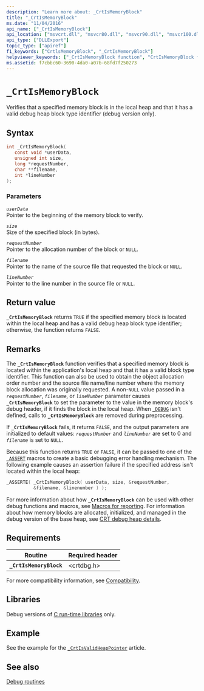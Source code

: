 ```yaml
---
description: "Learn more about: _CrtIsMemoryBlock"
title: "_CrtIsMemoryBlock"
ms.date: "11/04/2016"
api_name: ["_CrtIsMemoryBlock"]
api_location: ["msvcrt.dll", "msvcr80.dll", "msvcr90.dll", "msvcr100.dll", "msvcr100_clr0400.dll", "msvcr110.dll", "msvcr110_clr0400.dll", "msvcr120.dll", "msvcr120_clr0400.dll", "ucrtbase.dll"]
api_type: ["DLLExport"]
topic_type: ["apiref"]
f1_keywords: ["CrtlsMemoryBlock", "_CrtIsMemoryBlock"]
helpviewer_keywords: ["_CrtIsMemoryBlock function", "CrtIsMemoryBlock function"]
ms.assetid: f7cbbc60-3690-4da0-a07b-68fd7f250273
---
```

# `_CrtIsMemoryBlock`

Verifies that a specified memory block is in the local heap and that it has a valid debug heap block type identifier (debug version only).

## Syntax

```C
int _CrtIsMemoryBlock(
   const void *userData,
   unsigned int size,
   long *requestNumber,
   char **filename,
   int *lineNumber
);
```

### Parameters

*`userData`*\
Pointer to the beginning of the memory block to verify.

*`size`*\
Size of the specified block (in bytes).

*`requestNumber`*\
Pointer to the allocation number of the block or `NULL`.

*`filename`*\
Pointer to the name of the source file that requested the block or `NULL`.

*`lineNumber`*\
Pointer to the line number in the source file or `NULL`.

## Return value

**`_CrtIsMemoryBlock`** returns `TRUE` if the specified memory block is located within the local heap and has a valid debug heap block type identifier; otherwise, the function returns `FALSE`.

## Remarks

The **`_CrtIsMemoryBlock`** function verifies that a specified memory block is located within the application's local heap and that it has a valid block type identifier. This function can also be used to obtain the object allocation order number and the source file name/line number where the memory block allocation was originally requested. A non-`NULL` value passed in a *`requestNumber`*, *`filename`*, or *`lineNumber`* parameter causes **`_CrtIsMemoryBlock`** to set the parameter to the value in the memory block's debug header, if it finds the block in the local heap. When [`_DEBUG`](../debug.md) isn't defined, calls to **`_CrtIsMemoryBlock`** are removed during preprocessing.

If **`_CrtIsMemoryBlock`** fails, it returns `FALSE`, and the output parameters are initialized to default values: *`requestNumber`* and *`lineNumber`* are set to 0 and *`filename`* is set to `NULL`.

Because this function returns `TRUE` or `FALSE`, it can be passed to one of the [`_ASSERT`](assert-asserte-assert-expr-macros.md) macros to create a basic debugging error handling mechanism. The following example causes an assertion failure if the specified address isn't located within the local heap:

```C
_ASSERTE( _CrtIsMemoryBlock( userData, size, &requestNumber,
          &filename, &linenumber ) );
```

For more information about how **`_CrtIsMemoryBlock`** can be used with other debug functions and macros, see [Macros for reporting](/visualstudio/debugger/macros-for-reporting). For information about how memory blocks are allocated, initialized, and managed in the debug version of the base heap, see [CRT debug heap details](/visualstudio/debugger/crt-debug-heap-details).

## Requirements

|Routine|Required header|
|-------------|---------------------|
|**`_CrtIsMemoryBlock`**|\<crtdbg.h>|

For more compatibility information, see [Compatibility](../compatibility.md).

## Libraries

Debug versions of [C run-time libraries](../crt-library-features.md) only.

## Example

See the example for the [`_CrtIsValidHeapPointer`](crtisvalidheappointer.md) article.

## See also

[Debug routines](../debug-routines.md)
